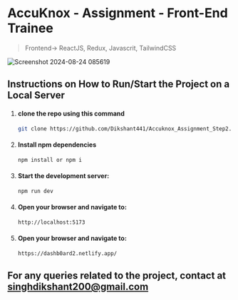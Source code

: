 # AccuKnox - Assignment - Front-End Trainee

> Frontend-> ReactJS, Redux, Javascrit, TailwindCSS 

![Screenshot 2024-08-24 085619](https://github.com/user-attachments/assets/c8195fee-c650-4e74-9012-9b5bd1fd6f02)

## Instructions on How to Run/Start the Project on a Local Server
1. #### clone the repo using this command
    ```bash
    git clone https://github.com/Dikshant441/Accuknox_Assignment_Step2.git
    ```
2. #### Install npm dependencies
    ```bash
    npm install or npm i
    ```
3. #### Start the development server:
    ```bash
    npm run dev
    ```
4. #### Open your browser and navigate to:
     ```bash
    http://localhost:5173
    ```
5. #### Open your browser and navigate to:
     ```bash
    https://dashb0ard2.netlify.app/
    ```
## For any queries related to the project, contact at singhdikshant200@gmail.com
